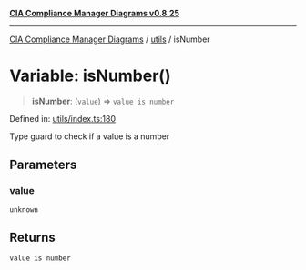 [**CIA Compliance Manager Diagrams v0.8.25**](../../README.md)

***

[CIA Compliance Manager Diagrams](../../modules.md) / [utils](../README.md) / isNumber

# Variable: isNumber()

> **isNumber**: (`value`) => `value is number`

Defined in: [utils/index.ts:180](https://github.com/Hack23/cia-compliance-manager/blob/b7816746b3b7f5e02cb18303af9cc6696a8caef9/src/utils/index.ts#L180)

Type guard to check if a value is a number

## Parameters

### value

`unknown`

## Returns

`value is number`

